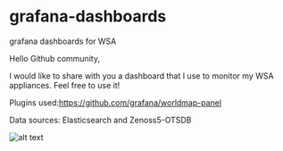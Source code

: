 # grafana-dashboards
grafana dashboards for WSA

Hello Github community,

I would like to share with you a dashboard that I use to monitor my WSA appliances. Feel free to use it!

Plugins used:https://github.com/grafana/worldmap-panel

Data sources: Elasticsearch and Zenoss5-OTSDB

![alt text](https://github.com/prudecki/fluentd-cisco-wsa/blob/master/kibana-wsa.png)
